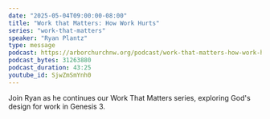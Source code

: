 ```yaml
---
date: "2025-05-04T09:00:00-08:00"
title: "Work that Matters: How Work Hurts"
series: "work-that-matters"
speaker: "Ryan Plantz"
type: message
podcast: https://arborchurchnw.org/podcast/work-that-matters-how-work-hurts.mp3
podcast_bytes: 31263880
podcast_duration: 43:25
youtube_id: SjwZmSmYnh0
---
```


Join Ryan as he continues our Work That Matters series, exploring God's design for work in Genesis 3.

